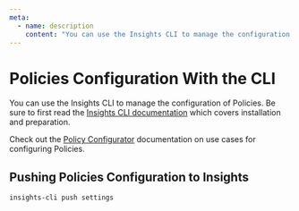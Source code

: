 ```yaml
---
meta:
  - name: description
    content: "You can use the Insights CLI to manage the configuration of Policies. Be sure to first read the Insights CLI documentation which covers installation and preparation."
---
```

# Policies Configuration With the CLI
You can use the Insights CLI to manage the configuration of Policies.
Be sure to first read the [Insights CLI documentation](/configure/cli/cli) which covers installation and preparation.

Check out the [Policy Configurator](/configure/policy/configurator) documentation on use cases for configuring Policies.

## Pushing Policies Configuration to Insights
```bash
insights-cli push settings
```


